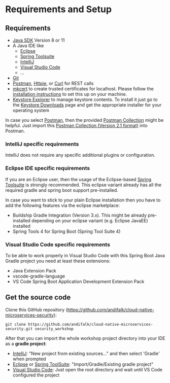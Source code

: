 # Requirements and Setup

## Requirements

* [Java SDK](https://adoptopenjdk.net) Version 8 or 11
* A Java IDE like
  * [Eclipse](https://www.eclipse.org/downloads)
  * [Spring Toolsuite](https://spring.io/tools)
  * [IntelliJ](https://www.jetbrains.com/idea/download)
  * [Visual Studio Code](https://code.visualstudio.com)
  * ...
* [Git](https://git-scm.com)
* [Postman](https://www.getpostman.com/downloads), [Httpie](https://httpie.org/#installation), or [Curl](https://curl.haxx.se/download.html) for REST calls
* [mkcert](https://mkcert.dev/) to create trusted certificates for localhost. Please follow 
  the [installation instructions](https://github.com/FiloSottile/mkcert#installation) to set this up
  on your machine.
* [Keystore Explorer](https://keystore-explorer.org/) to manage keystore contents. To install it just 
  go to the [Keystore Downloads](https://keystore-explorer.org/downloads.html) page and get the appropriate
  installer for your operating system

In case you select [Postman](https://www.getpostman.com/downloads), then the provided [Postman Collection](oidc_workshop.postman_collection.json) might be helpful.
Just import this [Postman Collection (Version 2.1 format)](../postman/library-server/Library-Server.postman_collection.json) into Postman.

### IntelliJ specific requirements

IntelliJ does not require any specific additional plugins or configuration.

### Eclipse IDE specific requirements

If you are an Eclipse user, then the usage of the Eclipse-based [Spring Toolsuite](https://spring.io/tools) is strongly recommended.
This eclipse variant already has all the required gradle and spring boot support pre-installed.

In case you want to stick to your plain Eclipse installation then you have to add the following features via the
eclipse marketplace: 

* Buildship Gradle Integration (Version 3.x). This might be already pre-installed depending 
on your eclipse variant (e.g. Eclipse JavaEE) installed
* Spring Tools 4 for Spring Boot (Spring Tool Suite 4)

### Visual Studio Code specific requirements

To be able to work properly in Visual Studio Code with this Spring Boot Java Gradle project you need at least these extensions:

* Java Extension Pack
* vscode-gradle-language
* VS Code Spring Boot Application Development Extension Pack

## Get the source code
                       
Clone this GitHub repository (https://github.com/andifalk/cloud-native-microservices-security):

```
git clone https://github.com/andifalk/cloud-native-microservices-security.git security_workshop
```

After that you can import the whole workshop project directory into your IDE as a __gradle project__:

* [IntelliJ](https://www.jetbrains.com/idea): "New project from existing sources..." and then select 'Gradle' when prompted
* [Eclipse](https://www.eclipse.org/) or [Spring ToolSuite](https://spring.io/tools): "Import/Gradle/Existing gradle project"
* [Visual Studio Code](https://code.visualstudio.com/): Just open the root directory and wait until VS Code configured the project


